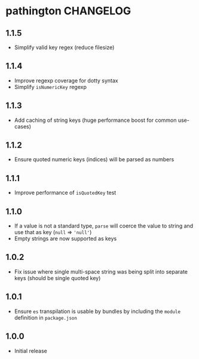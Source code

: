# pathington CHANGELOG

## 1.1.5

* Simplify valid key regex (reduce filesize)

## 1.1.4

* Improve regexp coverage for dotty syntax
* Simplify `isNumericKey` regexp

## 1.1.3

* Add caching of string keys (huge performance boost for common use-cases)

## 1.1.2

* Ensure quoted numeric keys (indices) will be parsed as numbers

## 1.1.1

* Improve performance of `isQuotedKey` test

## 1.1.0

* If a value is not a standard type, `parse` will coerce the value to string and use that as key (`null` => `'null'`)
* Empty strings are now supported as keys

## 1.0.2

* Fix issue where single multi-space string was being split into separate keys (should be single quoted key)

## 1.0.1

* Ensure `es` transpilation is usable by bundles by including the `module` definition in `package.json`

## 1.0.0

* Initial release
